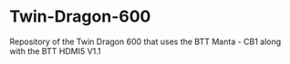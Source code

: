 # Twin-Dragon-600
Repository of the Twin Dragon 600 that uses the BTT Manta - CB1 along with the BTT HDMI5 V1.1
